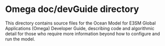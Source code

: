 # Omega doc/devGuide directory

This directory contains source files for the Ocean Model for E3SM
Global Applications (Omega) Developer Guide, describing code and
algorithmic detail for those who require more information beyond
how to configure and run the model.
